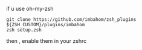 if u use oh-my-zsh 

    git clone https://github.com/imbahom/zsh_plugins ${ZSH_CUSTOM}/plugins/imbahom
    zsh setup.zsh

then , enable them in your zshrc 
